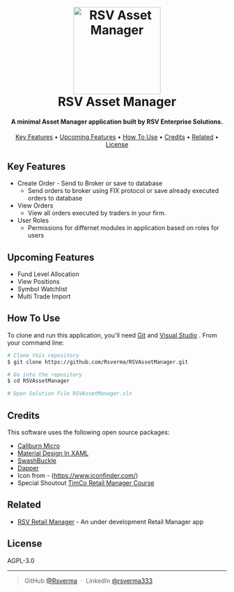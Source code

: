 <h1 align="center">
  <br>
  <a href="https://github.com/Rsverma/RSVAssetManager/archive/main.zip"><img src="https://github.com/Rsverma/RSVAssetManager/blob/main/RAMDesktopUI/Resources/AppIication.ico" alt="RSV Asset Manager" width="200"></a>
  <br>
  RSV Asset Manager
  <br>
</h1>

<h4 align="center">A minimal Asset Manager application built by RSV Enterprise Solutions.</h4>

<p align="center">
  <a href="#key-features">Key Features</a> •
  <a href="#upcoming-features">Upcoming Features</a> •
  <a href="#how-to-use">How To Use</a> •
  <a href="#credits">Credits</a> •
  <a href="#related">Related</a> •
  <a href="#license">License</a>
</p>

## Key Features

* Create Order - Send to Broker or save to database
  - Send orders to broker using FIX protocol or save already executed orders to database
* View Orders
  - View all orders executed by traders in your firm.
* User Roles
  - Permissions for differnet modules in application based on roles for users 

## Upcoming Features
* Fund Level Allocation
* View Positions
* Symbol Watchlist
* Multi Trade Import

## How To Use

To clone and run this application, you'll need [Git](https://git-scm.com) and [Visual Studio](https://visualstudio.microsoft.com/) . From your command line:

```bash
# Clone this repository
$ git clone https://github.com/Rsverma/RSVAssetManager.git

# Go into the repository
$ cd RSVAssetManager

# Open Solution File RSVAssetManager.sln
```

## Credits

This software uses the following open source packages:

- [Caliburn Micro](https://caliburnmicro.com/)
- [Material Design In XAML](http://materialdesigninxaml.net/)
- [SwashBuckle](https://github.com/domaindrivendev/Swashbuckle.WebApi)
- [Dapper](https://github.com/StackExchange/Dapper)
- Icon from - (https://www.iconfinder.com/)
- Special Shoutout [TimCo Retail Manager Course](https://www.youtube.com/playlist?list=PLLWMQd6PeGY0bEMxObA6dtYXuJOGfxSPx)

## Related

- [RSV Retail Manager](https://github.com/Rsverma/RSVRetailManager) - An under development Retail Manager app

## License

AGPL-3.0 

---

> GitHub [@Rsverma](https://github.com/Rsverma) &nbsp;&middot;&nbsp;
> LinkedIn [@rsverma333](https://www.linkedin.com/in/rsverma333/)
